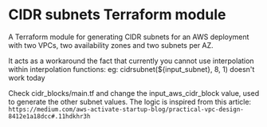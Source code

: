 # CIDR subnets Terraform module
A Terraform module for generating CIDR subnets for an AWS deployment with two VPCs, two availability zones and two subnets per AZ.

It acts as a workaround the fact that currently you cannot use interpolation within interpolation functions:
eg: cidrsubnet(${input_subnet}, 8, 1) doesn't work today

Check cidr_blocks/main.tf and change the input_aws_cidr_block value, used to generate the other subnet values.
The logic is inspired from this article:
`https://medium.com/aws-activate-startup-blog/practical-vpc-design-8412e1a18dcc#.11hdkhr3h`
